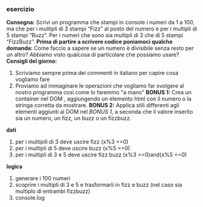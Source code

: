 ### esercizio 
 **Consegna:**
 Scrivi un programma che stampi in console i numeri da 1 a 100,
 ma che per i multipli di 3 stampi “Fizz” al posto del numero e per i multipli di 5 stampi “Buzz”.
 Per i numeri che sono sia multipli di 3 che di 5 stampi “FizzBuzz”.
 **Prima di partire a scrivere codice poniamoci qualche domanda:**
 Come faccio a sapere se un numero è divisibile senza resto per un altro?
 Abbiamo visto qualcosa di particolare che possiamo usare?
**Consigli del giorno:**
 1. Scriviamo sempre prima dei commenti in italiano per capire cosa vogliamo fare
 2. Proviamo ad immaginare le operazioni che vogliamo far svolgere al nostro programma così come lo faremmo "a mano"
 **BONUS 1:**
 Crea un container nel DOM , aggiungendo un elemento html con il numero o la stringa corretta da mostrare.
**BONUS 2:**
 Applica stili differenti agli elementi aggiunti al DOM nel *BONUS 1*, a seconda che il valore inserito sia un numero, un fizz, un buzz o un fizzbuzz.

 **dati**
 
 1. per i multipili di 3 deve uscire fizz (x%3 ==0)
 2. per i multipli di 5 deve uscire buzz    (x%5 ==0)
 3. per i multipli di 3 e 5 deve uscire fizz buzz (x%3 ==0)and(x%5 ==0)

 **logica**

 1. generare i 100 numeri 
 2. scoprire i multipli di 3 e 5 e trasformarli in fizz e buzz (nel caso sia multiplo di entrambi fizzbuzz)
 3. console.log